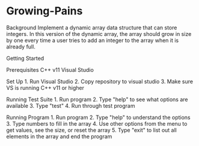 # Growing-Pains
Background
    Implement a dynamic array data structure that can store integers. In this version of the dynamic array, the array should grow in size by one every time a user tries to add an integer to the array when it is already full.

Getting Started

Prerequisites
    C++ v11
    Visual Studio

Set Up
    1. Run Visual Studio
    2. Copy repository to visual studio
    3. Make sure VS is running C++ v11 or higher

Running Test Suite
    1. Run program
    2. Type "help" to see what options are available
    3. Type "test" 
    4. Run through test program

Running Program
    1. Run program
    2. Type "help" to understand the options
    3. Type numbers to fill in the array
    4. Use other options from the menu to get values, see the size, or reset the array
    5. Type "exit" to list out all elements in the array and end the program